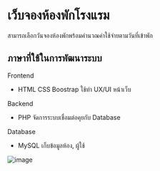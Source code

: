 # เว็บจองห้องพักโรงแรม

สามารถเลือกวันจองห้องพักพร้อมคำนวณค่าใช้จ่ายตามวันที่เข้าพัก

## ภาษาที่ใช้ในการพัฒนาระบบ

Frontend
- HTML CSS Boostrap 
ใช้ทำ UX/UI หน้าเว็บ

Backend
- PHP 
จัดการระบบเชื่อมต่อคุยกับ Database

Database
- MySQL 
เก็บข้อมูลห้อง, ผู้ใช้

![image](https://github.com/user-attachments/assets/f5b7c0d6-255e-4c1b-92b9-cc38153a07ff)

